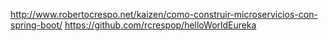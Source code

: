 http://www.robertocrespo.net/kaizen/como-construir-microservicios-con-spring-boot/
https://github.com/rcrespop/helloWorldEureka
